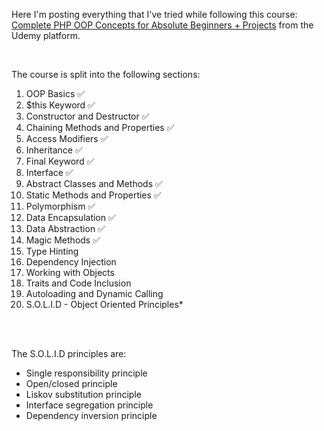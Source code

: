 Here I'm posting everything that I've tried while following this course: [Complete PHP OOP Concepts for Absolute Beginners + Projects](https://www.udemy.com/course/complete-php-oop-tutorials-for-absolute-beginners-projects/)
from the Udemy platform.

<br>

The course is split into the following sections: <br>
1. OOP Basics ✅
2. $this Keyword ✅
3. Constructor and Destructor ✅
4. Chaining Methods and Properties ✅
5. Access Modifiers ✅
6. Inheritance ✅
7. Final Keyword ✅
8. Interface ✅
9. Abstract Classes and Methods ✅
10. Static Methods and Properties ✅
11. Polymorphism ✅
12. Data Encapsulation ✅
13. Data Abstraction ✅
14. Magic Methods ✅
15. Type Hinting
16. Dependency Injection
17. Working with Objects
18. Traits and Code Inclusion
19. Autoloading and Dynamic Calling
20. S.O.L.I.D - Object Oriented Principles*
<br>
<br>


The S.O.L.I.D principles are:
- Single responsibility principle
- Open/closed principle
- Liskov substitution principle
- Interface segregation principle
- Dependency inversion principle
